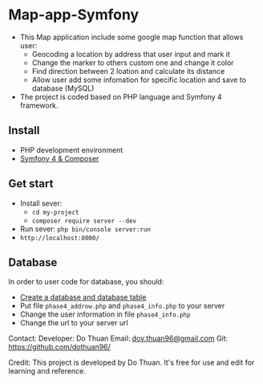 # Map-app-Symfony

- This Map application include some google map function that allows user:
  + Geocoding a location by address that user input and mark it
  + Change the marker to others custom one and change it color
  + Find direction between 2 loation and calculate its distance
  + Allow user add some infomation for specific location and save to database (MySQL)
- The project is coded based on PHP language and Symfony 4 framework.  

## Install

- PHP development environment 
- [Symfony 4 & Composer](https://symfony.com/doc/current/setup.html)

## Get start

- Install sever:
  + `cd my-project`
  + `composer require server --dev`
- Run sever: `php bin/console server:run`
- `http://localhost:8000/`

## Database

In order to user code for database, you should:
- [Create a database and database table](https://developers.google.com/maps/documentation/javascript/info-windows-to-db)
- Put file `phase4_addrow.php` and `phase4_info.php` to your server
- Change the user information in file `phase4_info.php`
- Change the url to your server url

Contact: Developer: Do Thuan
Email: dov.thuan96@gmail.com
Git: https://github.com/dothuan96/

Credit: This project is developed by Do Thuan.
It's free for use and edit for learning and reference.
